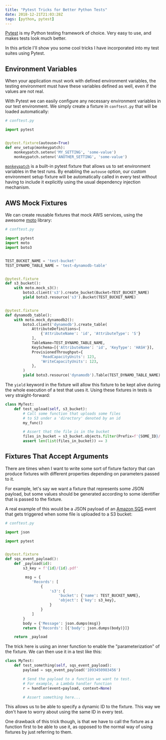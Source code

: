 ```yaml
---
title: "Pytest Tricks for Better Python Tests"
date: 2018-12-21T21:03:28Z
tags: [python, pytest]
---
```


[Pytest](https://pytest.org/) is my Python testing framework of choice. Very easy to use, and makes tests look much better.

In this article I'll show you some cool tricks I have incorporated into my test suites using Pytest.

## Environment Variables

When your application must work with defined environment variables, the testing environment must have these variables defined as well, even if the values are not real.

With Pytest we can easily configure any necessary environment variables in our test environment. We simply create a fixture in `conftest.py` that will be loaded automatically:

```python
# conftest.py

import pytest


@pytest.fixture(autouse=True)
def env_setup(monkeypatch):
    monkeypatch.setenv('MY_SETTING', 'some-value')
    monkeypatch.setenv('ANOTHER_SETTING', 'some-value')
```

[`monkeypatch`](https://docs.pytest.org/en/latest/monkeypatch.html) is a built-in pytest fixture that allows us to set environment variables in the test runs. By enabling the `autouse` option, our custom environment setup fixture will be automatically called in every test without having to include it explicitly using the usual dependency injection mechanism.

<!--more-->

## AWS Mock Fixtures

We can create reusable fixtures that mock AWS services, using the awesome [moto](https://github.com/spulec/moto) library:

```python
# conftest.py

import pytest
import moto
import boto3


TEST_BUCKET_NAME = 'test-bucket'
TEST_DYNAMO_TABLE_NAME = 'test-dynamodb-table'


@pytest.fixture
def s3_bucket():
    with moto.mock_s3():
        boto3.client('s3').create_bucket(Bucket=TEST_BUCKET_NAME)
        yield boto3.resource('s3').Bucket(TEST_BUCKET_NAME)


@pytest.fixture
def dynamodb_table():
    with moto.mock_dynamodb2():
        boto3.client('dynamodb').create_table(
            AttributeDefinitions=[
                {'AttributeName': 'id', 'AttributeType': 'S'}
            ],
            TableName=TEST_DYNAMO_TABLE_NAME,
            KeySchema=[{'AttributeName': 'id', 'KeyType': 'HASH'}],
            ProvisionedThroughput={
                'ReadCapacityUnits': 123,
                'WriteCapacityUnits': 123,
            },
        )
        yield boto3.resource('dynamodb').Table(TEST_DYNAMO_TABLE_NAME)
```

The `yield` keyword in the fixture will allow this fixture to be kept alive during the whole execution of a test that uses it. Using these fixtures in tests is very straight-forward:

```python
class MyTest:
    def test_upload(self, s3_bucket):
        # Call some function that uploads some files
        # to S3 under a 'directory' denoted by an id
        my_func()

        # Assert that the file is in the bucket
        files_in_bucket = s3_bucket.objects.filter(Prefix=f'{SOME_ID}/')
        assert len(list(files_in_bucket)) == 3
```

## Fixtures That Accept Arguments

There are times when I want to write some sort of fixture factory that can produce fixtures with different properties depending on parameters passed to it.

For example, let's say we want a fixture that represents some JSON payload, but some values should be generated according to some identifier that is passed to the fixture.

A real example of this would be a JSON payload of an [Amazon SQS](https://aws.amazon.com/sqs/) event that gets triggered when some file is uploaded to a S3 bucket:

```python
# conftest.py

import json

import pytest


@pytest.fixture
def sqs_event_payload():
    def _payload(id):
        s3_key = f'{id}/{id}.pdf'

         msg = {
            'Records': [
                {
                    's3': {
                        'bucket': {'name': TEST_BUCKET_NAME},
                        'object': {'key': s3_key},
                    }
                }
            ]
        }
        body = {'Message': json.dumps(msg)}
        return {'Records': [{'body': json.dumps(body)}]}

    return _payload
```

The trick here is using an inner function to enable the "parameterization" of the fixture. We can then use it in a test like this:

```python
class MyTest:
    def test_something(self, sqs_event_payload):
        payload = sqs_event_payload('1093450983456')

        # Send the payload to a function we want to test.
        # For example, a Lambda handler function
        r = handler(event=payload, context=None)

        # Assert something here...
```

This allows us to be able to specify a dynamic ID to the fixture. This way we don't have to worry about using the same ID in every test.

One drawback of this trick though, is that we have to call the fixture as a function first to be able to use it, as opposed to the normal way of using fixtures by just referring to them.
